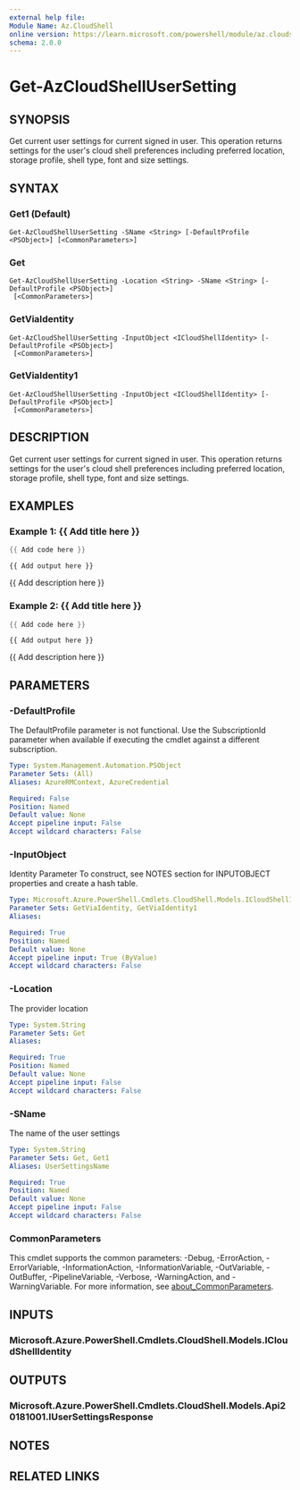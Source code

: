 ```yaml
---
external help file:
Module Name: Az.CloudShell
online version: https://learn.microsoft.com/powershell/module/az.cloudshell/get-azcloudshellusersetting
schema: 2.0.0
---
```


# Get-AzCloudShellUserSetting

## SYNOPSIS
Get current user settings for current signed in user.
This operation returns settings for the user's cloud shell preferences including preferred location, storage profile, shell type, font and size settings.

## SYNTAX

### Get1 (Default)
```
Get-AzCloudShellUserSetting -SName <String> [-DefaultProfile <PSObject>] [<CommonParameters>]
```

### Get
```
Get-AzCloudShellUserSetting -Location <String> -SName <String> [-DefaultProfile <PSObject>]
 [<CommonParameters>]
```

### GetViaIdentity
```
Get-AzCloudShellUserSetting -InputObject <ICloudShellIdentity> [-DefaultProfile <PSObject>]
 [<CommonParameters>]
```

### GetViaIdentity1
```
Get-AzCloudShellUserSetting -InputObject <ICloudShellIdentity> [-DefaultProfile <PSObject>]
 [<CommonParameters>]
```

## DESCRIPTION
Get current user settings for current signed in user.
This operation returns settings for the user's cloud shell preferences including preferred location, storage profile, shell type, font and size settings.

## EXAMPLES

### Example 1: {{ Add title here }}
```powershell
{{ Add code here }}
```

```output
{{ Add output here }}
```

{{ Add description here }}

### Example 2: {{ Add title here }}
```powershell
{{ Add code here }}
```

```output
{{ Add output here }}
```

{{ Add description here }}

## PARAMETERS

### -DefaultProfile
The DefaultProfile parameter is not functional.
Use the SubscriptionId parameter when available if executing the cmdlet against a different subscription.

```yaml
Type: System.Management.Automation.PSObject
Parameter Sets: (All)
Aliases: AzureRMContext, AzureCredential

Required: False
Position: Named
Default value: None
Accept pipeline input: False
Accept wildcard characters: False
```

### -InputObject
Identity Parameter
To construct, see NOTES section for INPUTOBJECT properties and create a hash table.

```yaml
Type: Microsoft.Azure.PowerShell.Cmdlets.CloudShell.Models.ICloudShellIdentity
Parameter Sets: GetViaIdentity, GetViaIdentity1
Aliases:

Required: True
Position: Named
Default value: None
Accept pipeline input: True (ByValue)
Accept wildcard characters: False
```

### -Location
The provider location

```yaml
Type: System.String
Parameter Sets: Get
Aliases:

Required: True
Position: Named
Default value: None
Accept pipeline input: False
Accept wildcard characters: False
```

### -SName
The name of the user settings

```yaml
Type: System.String
Parameter Sets: Get, Get1
Aliases: UserSettingsName

Required: True
Position: Named
Default value: None
Accept pipeline input: False
Accept wildcard characters: False
```

### CommonParameters
This cmdlet supports the common parameters: -Debug, -ErrorAction, -ErrorVariable, -InformationAction, -InformationVariable, -OutVariable, -OutBuffer, -PipelineVariable, -Verbose, -WarningAction, and -WarningVariable. For more information, see [about_CommonParameters](http://go.microsoft.com/fwlink/?LinkID=113216).

## INPUTS

### Microsoft.Azure.PowerShell.Cmdlets.CloudShell.Models.ICloudShellIdentity

## OUTPUTS

### Microsoft.Azure.PowerShell.Cmdlets.CloudShell.Models.Api20181001.IUserSettingsResponse

## NOTES

## RELATED LINKS


